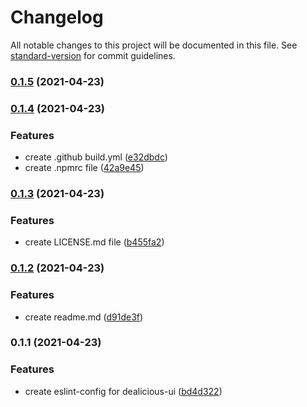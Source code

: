 # Changelog

All notable changes to this project will be documented in this file. See [standard-version](https://github.com/conventional-changelog/standard-version) for commit guidelines.

### [0.1.5](https://github.com/deali-web/eslint-config/compare/v0.1.4...v0.1.5) (2021-04-23)

### [0.1.4](https://github.com/deali-web/eslint-config/compare/v0.1.3...v0.1.4) (2021-04-23)


### Features

* create .github build.yml ([e32dbdc](https://github.com/deali-web/eslint-config/commit/e32dbdc865edf439eb5775e27b9bcdb98506ad66))
* create .npmrc file ([42a9e45](https://github.com/deali-web/eslint-config/commit/42a9e45d1243b658402e9bf611d2e3526e7020ba))

### [0.1.3](https://github.com/deali-web/eslint-config/compare/v0.1.2...v0.1.3) (2021-04-23)


### Features

* create LICENSE.md file ([b455fa2](https://github.com/deali-web/eslint-config/commit/b455fa2f82f3a360b0aba1240f6bf986d65d1742))

### [0.1.2](https://github.com/deali-web/eslint-config/compare/v0.1.1...v0.1.2) (2021-04-23)


### Features

* create readme.md ([d91de3f](https://github.com/deali-web/eslint-config/commit/d91de3fdda91713f3c2ecbc140bf49c2f865d1b6))

### 0.1.1 (2021-04-23)


### Features

* create eslint-config for dealicious-ui ([bd4d322](https://github.com/deali-web/eslint-config/commit/bd4d3229c10be7323fb807d6c4aae49c5ba3db10))
